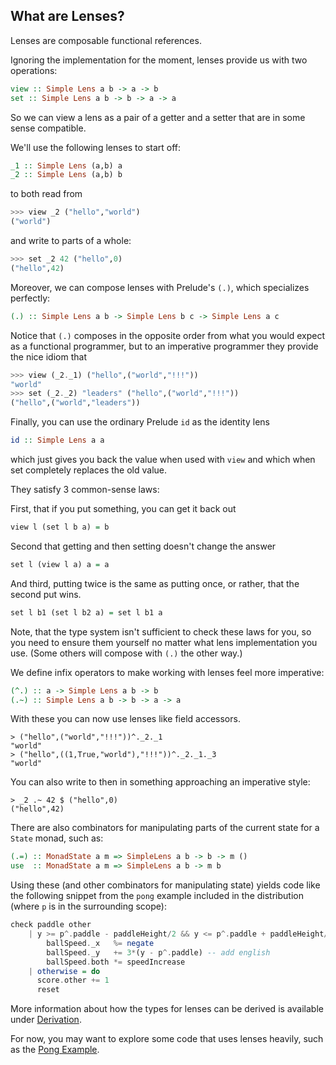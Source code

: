 What are Lenses?
----------------

Lenses are composable functional references.

Ignoring the implementation for the moment, lenses provide us with two operations:

```haskell
view :: Simple Lens a b -> a -> b
set :: Simple Lens a b -> b -> a -> a
```

So we can view a lens as a pair of a getter and a setter that are in some sense compatible.

We'll use the following lenses to start off:

```haskell
_1 :: Simple Lens (a,b) a
_2 :: Simple Lens (a,b) b
```

to both read from

```haskell
>>> view _2 ("hello","world")
("world")
```

and write to parts of a whole:

```haskell
>>> set _2 42 ("hello",0)
("hello",42)
```

Moreover, we can compose lenses with Prelude's `(.)`, which specializes perfectly:

```haskell
(.) :: Simple Lens a b -> Simple Lens b c -> Simple Lens a c
```

Notice that `(.)` composes in the opposite order from what you would expect as a functional programmer, but to an imperative programmer they provide the nice idiom that

```haskell
>>> view (_2._1) ("hello",("world","!!!"))
"world"
>>> set (_2._2) "leaders" ("hello",("world","!!!"))
("hello",("world","leaders"))
```

Finally, you can use the ordinary Prelude `id` as the identity lens

```haskell
id :: Simple Lens a a
```

which just gives you back the value when used with `view` and which when set completely replaces the old value.

They satisfy 3 common-sense laws:

First, that if you put something, you can get it back out

```haskell
view l (set l b a) = b
```

Second that getting and then setting doesn't change the answer

```haskell
set l (view l a) a = a
```

And third, putting twice is the same as putting once, or rather, that the second put wins.

```haskell
set l b1 (set l b2 a) = set l b1 a
```

Note, that the type system isn't sufficient to check these laws for you, so you need to ensure them yourself no matter what lens implementation you use. (Some others will compose with `(.)` the other way.)

We define infix operators to make working with lenses feel more imperative:

```haskell
(^.) :: a -> Simple Lens a b -> b
(.~) :: Simple Lens a b -> b -> a -> a
```

With these you can now use lenses like field accessors.

```literate-haskell
> ("hello",("world","!!!"))^._2._1
"world"
> ("hello",((1,True,"world"),"!!!"))^._2._1._3
"world"
```

You can also write to then in something approaching an imperative style:

```literate-haskell
> _2 .~ 42 $ ("hello",0)
("hello",42)
```

There are also combinators for manipulating parts of the current state for a `State` monad, such as:

```haskell
(.=) :: MonadState a m => SimpleLens a b -> b -> m ()
use  :: MonadState a m => SimpleLens a b -> m b
```

Using these (and other combinators for manipulating state) yields code like the following snippet from the `pong` example included in the distribution (where `p` is in the surrounding scope):

```haskell
check paddle other
    | y >= p^.paddle - paddleHeight/2 && y <= p^.paddle + paddleHeight/2 = do
        ballSpeed._x   %= negate
        ballSpeed._y   += 3*(y - p^.paddle) -- add english
        ballSpeed.both *= speedIncrease
    | otherwise = do
      score.other += 1
      reset
```

More information about how the types for lenses can be derived is available under [Derivation](Derivation).

For now, you may want to explore some code that uses lenses heavily, such as the [Pong Example](https://github.com/ekmett/lens/blob/master/examples/Pong.hs).